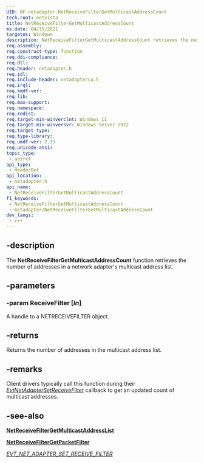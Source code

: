 ```yaml
---
UID: NF:netadapter.NetReceiveFilterGetMulticastAddressCount
tech.root: netvista
title: NetReceiveFilterGetMulticastAddressCount
ms.date: 04/15/2021
targetos: Windows
description: NetReceiveFilterGetMulticastAddressCount retrieves the number of addresses in the multicast address list. 
req.assembly: 
req.construct-type: function
req.ddi-compliance: 
req.dll: 
req.header: netadapter.h
req.idl: 
req.include-header: netadaptercx.h
req.irql: 
req.kmdf-ver: 
req.lib: 
req.max-support: 
req.namespace: 
req.redist: 
req.target-min-winverclnt: Windows 11
req.target-min-winversvr: Windows Server 2022 
req.target-type: 
req.type-library: 
req.umdf-ver: 2.33 
req.unicode-ansi: 
topic_type:
 - apiref
api_type:
 - HeaderDef
api_location:
 - netadapter.h
api_name:
 - NetReceiveFilterGetMulticastAddressCount
f1_keywords:
 - NetReceiveFilterGetMulticastAddressCount
 - netadapter/NetReceiveFilterGetMulticastAddressCount
dev_langs:
 - c++
---
```


## -description

The **NetReceiveFilterGetMulticastAddressCount** function retrieves the number of addresses in a network adapter's multicast address list. 

## -parameters

### -param ReceiveFilter [_In_]

A handle to a NETRECEIVEFILTER object.

## -returns

Returns the number of addresses in the multicast address list. 

## -remarks

Client drivers typically call this function during their [*EvtNetAdapterSetReceiveFilter*](nc-netadapter-evt_net_adapter_set_receive_filter.md) callback to get an updated count of multicast addresses.

## -see-also

[**NetReceiveFilterGetMulticastAddressList**](nf-netadapter-netreceivefiltergetmulticastaddresslist.md)

[**NetReceiveFilterGetPacketFilter**](nf-netadapter-netreceivefiltergetpacketfilter.md)

[*EVT_NET_ADAPTER_SET_RECEIVE_FILTER*](nc-netadapter-evt_net_adapter_set_receive_filter.md)

